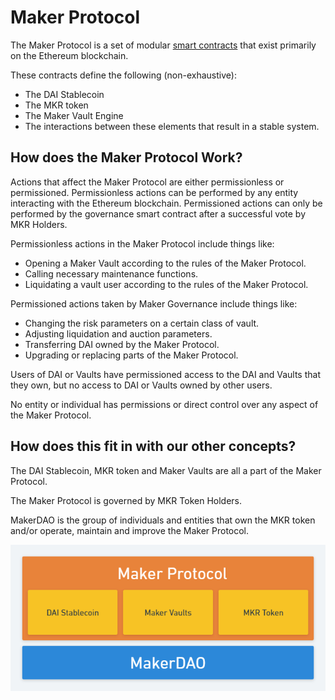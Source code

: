 # Maker Protocol

The Maker Protocol is a set of modular [smart contracts](https://ethereum.org/en/smart-contracts/) that exist primarily on the Ethereum blockchain. 

These contracts define the following (non-exhaustive):
* The DAI Stablecoin 
* The MKR token
* The Maker Vault Engine
* The interactions between these elements that result in a stable system.

## How does the Maker Protocol Work?

Actions that affect the Maker Protocol are either permissionless or permissioned. Permissionless actions can be performed by any entity interacting with the Ethereum blockchain. Permissioned actions can only be performed by the governance smart contract after a successful vote by MKR Holders.  

Permissionless actions in the Maker Protocol include things like:
* Opening a Maker Vault according to the rules of the Maker Protocol.
* Calling necessary maintenance functions.
* Liquidating a vault user according to the rules of the Maker Protocol.

Permissioned actions taken by Maker Governance include things like:
* Changing the risk parameters on a certain class of vault.
* Adjusting liquidation and auction parameters.
* Transferring DAI owned by the Maker Protocol.
* Upgrading or replacing parts of the Maker Protocol.

Users of DAI or Vaults have permissioned access to the DAI and Vaults that they own, but no access to DAI or Vaults owned by other users.  

No entity or individual has permissions or direct control over any aspect of the Maker Protocol.  

## How does this fit in with our other concepts?

The DAI Stablecoin, MKR token and Maker Vaults are all a part of the Maker Protocol.  

The Maker Protocol is governed by MKR Token Holders.  

MakerDAO is the group of individuals and entities that own the MKR token and/or operate, maintain and improve the Maker Protocol.  

![Maker Protocol](../_media/basic-overview.png)

